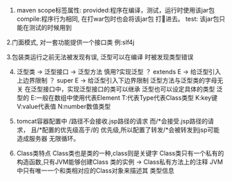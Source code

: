 1. maven scope标签属性:
provided:程序在编译，测试，运行时使用该jar包
compile:程序行为相同, 在打war包时也会将该jar包
打🥇进去。
test: 该jar包只能在测试的时候用到

2.门面模式, 对一套功能提供一个接口类
例:slf4j

3.包装类运行之前无法被发现有误, 泛型可以在编译
时被发现类型错误

4. 泛型类 -> 泛型接口 -> 泛型方法
慎用?实现泛型
？ extends E -> 给泛型引入上边界限制
？ super E -> 给泛型引入下边界限制
泛型方法与泛型类的字母无关
在泛型接口中，实现泛型接口的类可以继承
泛型也可以设定具体的类型
泛型的
E:一般在数组中使用代表Element
T:代表Type代表Class类型
K:key键
V:value代表值
N:number数值类型

5. tomcat容器配置中 /路径不会接收.jsp路径的请求
而/*会接受.jsp路径的请求， 且/*配置的优先级高于/的
优先级,所以配置了转发/\*会被转发到jsp可能造成服务器
无限循环。

6. Class类特点
Class类也是类的一种,class则是关键字
Class类只有一个私有的构造函数,只有JVM能够创建Class
类的实例 -> Class私有方法上的注释
JVM中只有唯一一个和类相对应的Class对象来描述其
类型信息